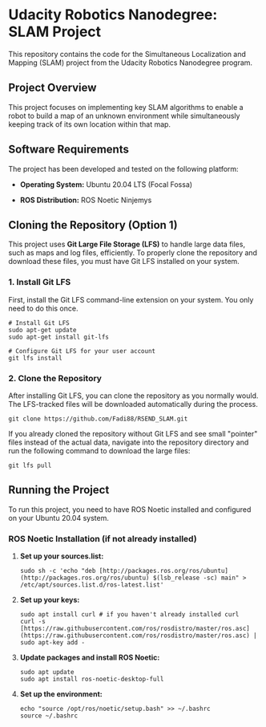 # Udacity Robotics Nanodegree: SLAM Project

This repository contains the code for the Simultaneous Localization and Mapping (SLAM) project from the Udacity Robotics Nanodegree program.

## Project Overview

This project focuses on implementing key SLAM algorithms to enable a robot to build a map of an unknown environment while simultaneously keeping track of its own location within that map.

## Software Requirements

The project has been developed and tested on the following platform:

* **Operating System:** Ubuntu 20.04 LTS (Focal Fossa)

* **ROS Distribution:** ROS Noetic Ninjemys

## Cloning the Repository (Option 1)

This project uses **Git Large File Storage (LFS)** to handle large data files, such as maps and log files, efficiently. To properly clone the repository and download these files, you must have Git LFS installed on your system.

### 1. Install Git LFS

First, install the Git LFS command-line extension on your system. You only need to do this once.

```
# Install Git LFS
sudo apt-get update
sudo apt-get install git-lfs

# Configure Git LFS for your user account
git lfs install

```

### 2. Clone the Repository

After installing Git LFS, you can clone the repository as you normally would. The LFS-tracked files will be downloaded automatically during the process.

```
git clone https://github.com/Fadi88/RSEND_SLAM.git

```

If you already cloned the repository without Git LFS and see small "pointer" files instead of the actual data, navigate into the repository directory and run the following command to download the large files:

```
git lfs pull

```
 
## Running the Project

To run this project, you need to have ROS Noetic installed and configured on your Ubuntu 20.04 system.

### ROS Noetic Installation (if not already installed)

1. **Set up your sources.list:**

   ```
   sudo sh -c 'echo "deb [http://packages.ros.org/ros/ubuntu](http://packages.ros.org/ros/ubuntu) $(lsb_release -sc) main" > /etc/apt/sources.list.d/ros-latest.list'
   
   ```

2. **Set up your keys:**

   ```
   sudo apt install curl # if you haven't already installed curl
   curl -s [https://raw.githubusercontent.com/ros/rosdistro/master/ros.asc](https://raw.githubusercontent.com/ros/rosdistro/master/ros.asc) | sudo apt-key add -
   
   ```

3. **Update packages and install ROS Noetic:**

   ```
   sudo apt update
   sudo apt install ros-noetic-desktop-full
   
   ```

4. **Set up the environment:**

   ```
   echo "source /opt/ros/noetic/setup.bash" >> ~/.bashrc
   source ~/.bashrc
   